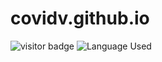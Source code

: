 # covidv.github.io

![visitor badge](https://visitor-badge.glitch.me/badge?page_id=covidv.covidv.github.io)
![Language Used](https://img.shields.io/github/languages/count/covidv/covidv.github.io?style=flat-square)
